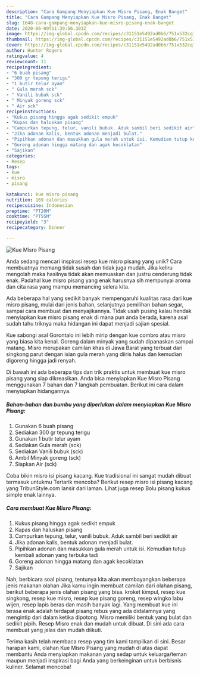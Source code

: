 ```yaml
---
description: "Cara Gampang Menyiapkan Kue Misro Pisang, Enak Banget"
title: "Cara Gampang Menyiapkan Kue Misro Pisang, Enak Banget"
slug: 1648-cara-gampang-menyiapkan-kue-misro-pisang-enak-banget
date: 2020-06-09T11:39:56.303Z
image: https://img-global.cpcdn.com/recipes/c31151e5492ad0b6/751x532cq70/kue-misro-pisang-foto-resep-utama.jpg
thumbnail: https://img-global.cpcdn.com/recipes/c31151e5492ad0b6/751x532cq70/kue-misro-pisang-foto-resep-utama.jpg
cover: https://img-global.cpcdn.com/recipes/c31151e5492ad0b6/751x532cq70/kue-misro-pisang-foto-resep-utama.jpg
author: Hunter Rogers
ratingvalue: 4
reviewcount: 11
recipeingredient:
- "6 buah pisang"
- "300 gr tepung terigu"
- "1 butir telur ayam"
- " Gula merah sck"
- " Vanili bubuk sck"
- " Minyak goreng sck"
- " Air sck"
recipeinstructions:
- "Kukus pisang hingga agak sedikit empuk"
- "Kupas dan haluskan pisang"
- "Campurkan tepung, telur, vanili bubuk. Aduk sambil beri sedikit air"
- "Jika adonan kalis, bentuk adonan menjadi bulat."
- "Pipihkan adonan dan masukkan gula merah untuk isi. Kemudian tutup kembali adonan yang terbuka tadi"
- "Goreng adonan hingga matang dan agak kecoklatan"
- "Sajikan"
categories:
- Resep
tags:
- kue
- misro
- pisang

katakunci: kue misro pisang 
nutrition: 169 calories
recipecuisine: Indonesian
preptime: "PT20M"
cooktime: "PT55M"
recipeyield: "3"
recipecategory: Dinner

---
```



![Kue Misro Pisang](https://img-global.cpcdn.com/recipes/c31151e5492ad0b6/751x532cq70/kue-misro-pisang-foto-resep-utama.jpg)

Anda sedang mencari inspirasi resep kue misro pisang yang unik? Cara membuatnya memang tidak susah dan tidak juga mudah. Jika keliru mengolah maka hasilnya tidak akan memuaskan dan justru cenderung tidak enak. Padahal kue misro pisang yang enak harusnya sih mempunyai aroma dan cita rasa yang mampu memancing selera kita.

Ada beberapa hal yang sedikit banyak mempengaruhi kualitas rasa dari kue misro pisang, mulai dari jenis bahan, selanjutnya pemilihan bahan segar, sampai cara membuat dan menyajikannya. Tidak usah pusing kalau hendak menyiapkan kue misro pisang enak di mana pun anda berada, karena asal sudah tahu triknya maka hidangan ini dapat menjadi sajian spesial.

Kue sabongi asal Gorontalo ini lebih mirip dengan kue combro atau misro yang biasa kita kenal. Goreng dalam minyak yang sudah dipanaskan sampai matang. Misro merupakan camilan khas di Jawa Barat yang terbuat dari singkong parut dengan isian gula merah yang diiris halus dan kemudian digoreng hingga jadi renyah.


Di bawah ini ada beberapa tips dan trik praktis untuk membuat kue misro pisang yang siap dikreasikan. Anda bisa menyiapkan Kue Misro Pisang menggunakan 7 bahan dan 7 langkah pembuatan. Berikut ini cara dalam menyiapkan hidangannya.

<!--inarticleads1-->

##### Bahan-bahan dan bumbu yang diperlukan dalam menyiapkan Kue Misro Pisang:

1. Gunakan 6 buah pisang
1. Sediakan 300 gr tepung terigu
1. Gunakan 1 butir telur ayam
1. Sediakan  Gula merah (sck)
1. Sediakan  Vanili bubuk (sck)
1. Ambil  Minyak goreng (sck)
1. Siapkan  Air (sck)


Coba bikin misro isi pisang kacang. Kue tradisional ini sangat mudah dibuat termasuk untukmu Tertarik mencoba? Berikut resep misro isi pisang kacang yang TribunStyle.com lansir dari laman. Lihat juga resep Bolu pisang kukus simple enak lainnya. 

<!--inarticleads2-->

##### Cara membuat Kue Misro Pisang:

1. Kukus pisang hingga agak sedikit empuk
1. Kupas dan haluskan pisang
1. Campurkan tepung, telur, vanili bubuk. Aduk sambil beri sedikit air
1. Jika adonan kalis, bentuk adonan menjadi bulat.
1. Pipihkan adonan dan masukkan gula merah untuk isi. Kemudian tutup kembali adonan yang terbuka tadi
1. Goreng adonan hingga matang dan agak kecoklatan
1. Sajikan


Nah, berbicara soal pisang, tentunya kita akan membayangkan beberapa jenis makanan olahan Jika kamu ingin membuat camilan dari olahan pisang, berikut beberapa jenis olahan pisang yang bisa. kroket kimpul, resep kue singkong, resep kue misro, resep kue pisang goreng, resep wingko labu wijen, resep lapis beras dan masih banyak lagi. Yang membuat kue ini terasa enak adalah terdapat pisang rebus yang ada didalamnya yang mengintip dari dalam ketika dipotong. Misro memiliki bentuk yang bulat dan sedikit pipih. Resep Misro enak dan mudah untuk dibuat. Di sini ada cara membuat yang jelas dan mudah diikuti. 

Terima kasih telah membaca resep yang tim kami tampilkan di sini. Besar harapan kami, olahan Kue Misro Pisang yang mudah di atas dapat membantu Anda menyiapkan makanan yang sedap untuk keluarga/teman maupun menjadi inspirasi bagi Anda yang berkeinginan untuk berbisnis kuliner. Selamat mencoba!
